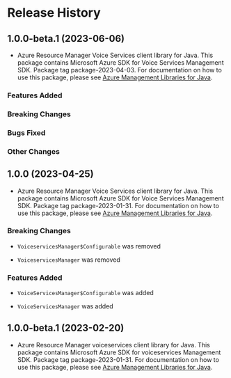 # Release History

## 1.0.0-beta.1 (2023-06-06)

- Azure Resource Manager Voice Services client library for Java. This package contains Microsoft Azure SDK for Voice Services Management SDK.  Package tag package-2023-04-03. For documentation on how to use this package, please see [Azure Management Libraries for Java](https://aka.ms/azsdk/java/mgmt).

### Features Added

### Breaking Changes

### Bugs Fixed

### Other Changes

## 1.0.0 (2023-04-25)

- Azure Resource Manager Voice Services client library for Java. This package contains Microsoft Azure SDK for Voice Services Management SDK.  Package tag package-2023-01-31. For documentation on how to use this package, please see [Azure Management Libraries for Java](https://aka.ms/azsdk/java/mgmt).

### Breaking Changes

* `VoiceservicesManager$Configurable` was removed

* `VoiceservicesManager` was removed

### Features Added

* `VoiceServicesManager$Configurable` was added

* `VoiceServicesManager` was added

## 1.0.0-beta.1 (2023-02-20)

- Azure Resource Manager voiceservices client library for Java. This package contains Microsoft Azure SDK for voiceservices Management SDK.  Package tag package-2023-01-31. For documentation on how to use this package, please see [Azure Management Libraries for Java](https://aka.ms/azsdk/java/mgmt).
